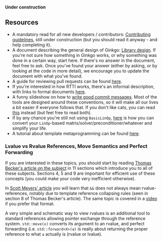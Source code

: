 __Under construction__

Resources
---------

* A mandatory read for all new developers / contributors: [Contributing guidelines](Contributing-guidelines), still under construction (but you should read it anyway - and help completing it).
* A document describing the general design of Ginkgo: [Library design](Library-design). If you're not sure how something in Ginkgo works, or why something was done in a certain way, start here. If there's no answer in the document, feel free to ask. Once you've found your answer (either by asking, or by looking at the code in more detail), we encourage you to update the document with what you've found.
* A guide for reviewing pull requests can be found [here](Instructions-for-pull-request-(PR)-reviewers).
* If you're interested in how RTTI works, there's an informal description, with links to formal documents [here](Information-about-RTTI-(RunTime-Type-Information)).
* A funny slideshow on how to [write good commit messages](https://www.slideshare.net/TarinGamberini/commit-messages-goodpractices). Most of the tools are designed around these conventions, so it will make all our lives a bit easier if everyone follows that. If you don't like cats, you can read [this](https://gist.github.com/robertpainsi/b632364184e70900af4ab688decf6f53) instead (but feel free to read both).
* If by any chance you're still not using `BasicLinOp`, [here](Updating-linear-operators-to-use-BasicLinOp---instead-of-LinOp) is how you can convert your `LinOp`-based matrix/solver/preconditioner/whatever and simplify your life.
* A tutorial about template metaprogramming can be found [here](./Introduction-to-Template-Metaprogramming).

### Lvalue vs Rvalue References, Move Semantics and Perfect Forwarding
If you are interested in these topics, you should start by reading [Thomas Becker's article on the subject](http://thbecker.net/articles/rvalue_references/section_01.html) in 11 sections which introduce you to all of these subjects. Sections 4, 5 and 9 are important for efficient use of these concepts (you could make your code very inefficient otherwise).

In [Scott Meyers' article](https://accu.org/var/uploads/journals/Overload111.pdf) you will learn that `&&` does not always mean rvalue-references, notably due to template reference collapsing rules (seen in section 8 of Thomas Becker's article). The same topic is covered in a [video](https://channel9.msdn.com/Shows/Going+Deep/Cpp-and-Beyond-2012-Scott-Meyers-Universal-References-in-Cpp11) if you prefer that format.

A very simple and schematic way to view rvalues is an additional tool to standard references allowing pointer exchange through the reference system. `std::move(x)` converts its argument to an rvalue, and perfect forwarding (i.e. `std::forward<X>(a)` is really about returning the proper reference to what `a` actually is (rvalue or lvalue).